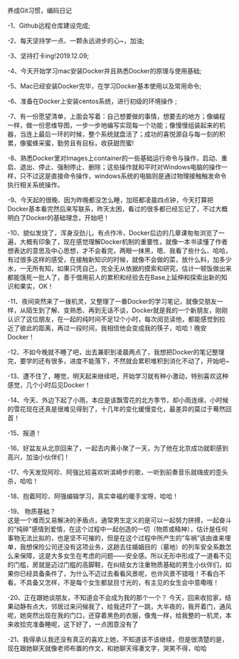 养成Git习惯，编码日记

-1、Github远程仓库建设完成;

-2、每天坚持学一点、一颗永远进步的心~，加油;

-3、坚持打卡ing!2019.12.09;

-4、今天开始学习mac安装Docker并且熟悉Docker的原理与使用基础;

-5、Mac已经安装Docker完毕，在学习Docker基本使用以及常用命令;

-6、准备在Docker上安装centos系统，进行初级的环境操作 ;

-7、有一份愿望清单，上面会写着：自己想要做的事情，想要去的地方；像编程一样，做一份思维导图，一步一步地编写实现每一个功能；像慢慢组装起来的机器，当连上最后一环的时候，整个系统就盘活了；成功的喜悦源自与每一刻的积累，像蜜蜂采蜜，勤劳且有目标，收获甜而蜜!

-8、熟悉Docker里对Images上container的一些基础运行命令与操作，启动、重启、退出、停止、强制停止、删除；这些操作就和平时对Windows电脑的操作一样，只不过这是直接命令操作，windows系统的电脑则是通过物理接触触发命令执行相关系统操作。

-9、今天起的很晚、因为昨晚都没怎么睡，加班都凌晨四点钟，今天打算把Docker基本看完然后来写联系，昨天太困，看过的很多都已经忘记了，不过大概明白了Docker的基础理念，开始吧！

-10、貌似发烧了，浑身没劲儿，有点作冷，Docker后边的几章课匆匆浏览了一遍，大概有印象了，现在感觉理解Docker机制的重要性，就像一本书读懂了作者想表达的意思及中心思想，才不会看完，两眼一抹黑，嗯、我看了些什么、哈哈，有过很多这样的感受，在接触新知识的时候，就像不会做的菜，放什么料，加多少水，一无所有知，如果只凭自己，完全无从依据的摸索和研究，估计一顿饭做出来都能饿死一批人了，善于借用前人的累积和经验去在Base上延伸和探索出新的知识和果实，OK！

-11、夜间突然来了一拨机灵，又整理了一番Docker的学习笔记，就像交朋友一样，从陌生到了解、变熟悉、再到无话不谈，Docker就是我的一个新朋友，刚刚认识了这位朋友，在一起的纯时间不足12个小时，每次阅览读他，都能感觉到拉近了彼此的距离，再过一段时间，我相信他会变成我的筷子，哈哈！晚安Docker！

-12、不如今晚就不睡了吧，出去兼职到凌晨两点了，我想把Docker的笔记整理完，要学的还有很多，进度不能落下，不然就会累积堆积到消化不动了，开始吧~

-13、遭不住了，睡觉，明天起来继续吧，开始学习就有种小激动，特别喜欢这种感觉，几个小时后见Docker！

-14、今天、外边下起了小雨，本应是该飘雪花的北方季节，却小雨连绵，小时候的雪花现在还真是很难见得到了，十几年的变化缓慢变化，最差异的莫过于蓦然回首！

-15、报道！

-16、好盆友从北京回来了，一起去内黄小聚了一天，为了他在北京成功就职感到高兴，加油小伙伴们！

-17、今天发现阿珍、阿强比较喜欢听滨崎步的歌，一听到前奏音乐就嗨皮的歪头杀，哈哈！

-18、抱着阿珍、阿强编辑学习，真实幸福的暖手宝呀，哈哈！

-19、
物质基础？  
    这是一个难而又易解决的矛盾点，通常男生定义的是可以一起努力拼搏，一起奋斗的“纯碎”感情到爱情，在这个过程中一起创造的一切（物质或精神），估计是任何事物无法比拟的，也是坚不可摧的，但是在这个过程中所产生的“车祸”该由谁来埋单，我想保险公司还没有这项业务，这趟去往婚姻目的（墓地）的列车安全系数怎么来保障，这是大多女生在考虑的问题——安全感。所以无形中形成了一道看不见的门槛，房就是迈过门槛的高脚鞋，在纠结女方注重物质基础的男生小伙伴们，如果你已经具备条件了，为什么不迈过去看看风景呢，也许风景不错哦！不看白不看。不具备又怎样，不是每个女生都鼠目寸光的，有主见的女生会中意嘞哦！

-20、正在跟她谈朋友，不知道会不会成为我的那个一个？
今天，回来收拾家，结果动静有点大，邻居过来问候我了，给我还吓了一跳，大半夜的，我开着门，通风呢，她突然出现在我的门口，还穿着黑色的衣服，像鬼一样，给我整的一机灵，本来收拾完准备睡呢，这下好了，一点困意没有了

-21、我得承认我还没有真正的喜欢上她，不知道该不该继续，但是很清楚的是，现在跟她聊天就像老师布置的作文，和她聊天得凑文字，哭笑不得，哈哈
